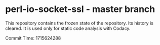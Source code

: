 # perl-io-socket-ssl - master branch

This repository contains the frozen state of the repository.
Its history is cleared. It is used only for static code
analysis with Codacy.

Commit Time: 1715624288